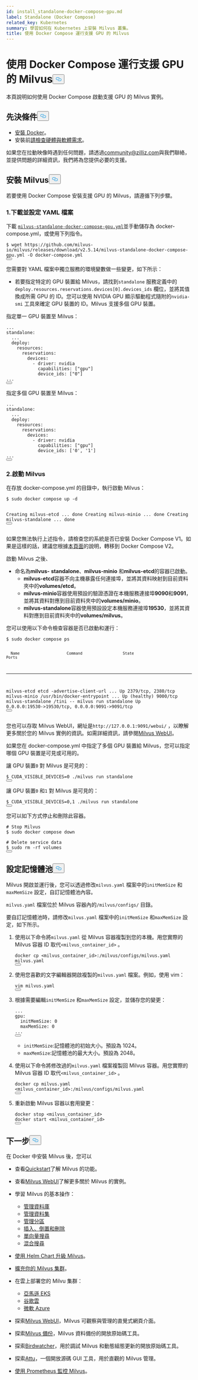 ```yaml
---
id: install_standalone-docker-compose-gpu.md
label: Standalone (Docker Compose)
related_key: Kubernetes
summary: 學習如何在 Kubernetes 上安裝 Milvus 叢集。
title: 使用 Docker Compose 運行支援 GPU 的 Milvus
---
```

<h1 id="Run-Milvus-with-GPU-Support-Using-Docker-Compose" class="common-anchor-header">使用 Docker Compose 運行支援 GPU 的 Milvus<button data-href="#Run-Milvus-with-GPU-Support-Using-Docker-Compose" class="anchor-icon" translate="no">
      <svg translate="no"
        aria-hidden="true"
        focusable="false"
        height="20"
        version="1.1"
        viewBox="0 0 16 16"
        width="16"
      >
        <path
          fill="#0092E4"
          fill-rule="evenodd"
          d="M4 9h1v1H4c-1.5 0-3-1.69-3-3.5S2.55 3 4 3h4c1.45 0 3 1.69 3 3.5 0 1.41-.91 2.72-2 3.25V8.59c.58-.45 1-1.27 1-2.09C10 5.22 8.98 4 8 4H4c-.98 0-2 1.22-2 2.5S3 9 4 9zm9-3h-1v1h1c1 0 2 1.22 2 2.5S13.98 12 13 12H9c-.98 0-2-1.22-2-2.5 0-.83.42-1.64 1-2.09V6.25c-1.09.53-2 1.84-2 3.25C6 11.31 7.55 13 9 13h4c1.45 0 3-1.69 3-3.5S14.5 6 13 6z"
        ></path>
      </svg>
    </button></h1><p>本頁說明如何使用 Docker Compose 啟動支援 GPU 的 Milvus 實例。</p>
<h2 id="Prerequisites" class="common-anchor-header">先決條件<button data-href="#Prerequisites" class="anchor-icon" translate="no">
      <svg translate="no"
        aria-hidden="true"
        focusable="false"
        height="20"
        version="1.1"
        viewBox="0 0 16 16"
        width="16"
      >
        <path
          fill="#0092E4"
          fill-rule="evenodd"
          d="M4 9h1v1H4c-1.5 0-3-1.69-3-3.5S2.55 3 4 3h4c1.45 0 3 1.69 3 3.5 0 1.41-.91 2.72-2 3.25V8.59c.58-.45 1-1.27 1-2.09C10 5.22 8.98 4 8 4H4c-.98 0-2 1.22-2 2.5S3 9 4 9zm9-3h-1v1h1c1 0 2 1.22 2 2.5S13.98 12 13 12H9c-.98 0-2-1.22-2-2.5 0-.83.42-1.64 1-2.09V6.25c-1.09.53-2 1.84-2 3.25C6 11.31 7.55 13 9 13h4c1.45 0 3-1.69 3-3.5S14.5 6 13 6z"
        ></path>
      </svg>
    </button></h2><ul>
<li><a href="https://docs.docker.com/get-docker/">安裝 Docker</a>。</li>
<li>安裝前<a href="/docs/zh-hant/v2.5.x/prerequisite-gpu.md">請檢查硬體與軟體需求</a>。</li>
</ul>
<div class="alert note">
<p>如果您在拉動映像時遇到任何問題，請透過<a href="mailto:community@zilliz.com">community@zilliz.com</a>與我們聯絡，並提供問題的詳細資訊，我們將為您提供必要的支援。</p>
</div>
<h2 id="Install-Milvus" class="common-anchor-header">安裝 Milvus<button data-href="#Install-Milvus" class="anchor-icon" translate="no">
      <svg translate="no"
        aria-hidden="true"
        focusable="false"
        height="20"
        version="1.1"
        viewBox="0 0 16 16"
        width="16"
      >
        <path
          fill="#0092E4"
          fill-rule="evenodd"
          d="M4 9h1v1H4c-1.5 0-3-1.69-3-3.5S2.55 3 4 3h4c1.45 0 3 1.69 3 3.5 0 1.41-.91 2.72-2 3.25V8.59c.58-.45 1-1.27 1-2.09C10 5.22 8.98 4 8 4H4c-.98 0-2 1.22-2 2.5S3 9 4 9zm9-3h-1v1h1c1 0 2 1.22 2 2.5S13.98 12 13 12H9c-.98 0-2-1.22-2-2.5 0-.83.42-1.64 1-2.09V6.25c-1.09.53-2 1.84-2 3.25C6 11.31 7.55 13 9 13h4c1.45 0 3-1.69 3-3.5S14.5 6 13 6z"
        ></path>
      </svg>
    </button></h2><p>若要使用 Docker Compose 安裝支援 GPU 的 Milvus，請遵循下列步驟。</p>
<h3 id="1-Download-and-configure-the-YAML-file" class="common-anchor-header">1.下載並設定 YAML 檔案</h3><p>下載 <a href="https://github.com/milvus-io/milvus/releases/download/v2.5.14/milvus-standalone-docker-compose-gpu.yml"><code translate="no">milvus-standalone-docker-compose-gpu.yml</code></a>並手動儲存為 docker-compose.yml，或使用下列指令。</p>
<pre><code translate="no" class="language-shell"><span class="hljs-meta prompt_">$ </span><span class="language-bash">wget https://github.com/milvus-io/milvus/releases/download/v2.5.14/milvus-standalone-docker-compose-gpu.yml -O docker-compose.yml</span>
<button class="copy-code-btn"></button></code></pre>
<p>您需要對 YAML 檔案中獨立服務的環境變數做一些變更，如下所示：</p>
<ul>
<li>若要指定特定的 GPU 裝置給 Milvus，請找到<code translate="no">standalone</code> 服務定義中的<code translate="no">deploy.resources.reservations.devices[0].devices_ids</code> 欄位，並將其值換成所需 GPU 的 ID。您可以使用 NVIDIA GPU 顯示驅動程式隨附的<code translate="no">nvidia-smi</code> 工具來確定 GPU 裝置的 ID。Milvus 支援多個 GPU 裝置。</li>
</ul>
<p>指定單一 GPU 裝置至 Milvus：</p>
<pre><code translate="no" class="language-yaml"><span class="hljs-string">...</span>
<span class="hljs-attr">standalone:</span>
  <span class="hljs-string">...</span>
  <span class="hljs-attr">deploy:</span>
    <span class="hljs-attr">resources:</span>
      <span class="hljs-attr">reservations:</span>
        <span class="hljs-attr">devices:</span>
          <span class="hljs-bullet">-</span> <span class="hljs-attr">driver:</span> <span class="hljs-string">nvidia</span>
            <span class="hljs-attr">capabilities:</span> [<span class="hljs-string">&quot;gpu&quot;</span>]
            <span class="hljs-attr">device_ids:</span> [<span class="hljs-string">&quot;0&quot;</span>]
<span class="hljs-string">...</span>
<button class="copy-code-btn"></button></code></pre>
<p>指定多個 GPU 裝置至 Milvus：</p>
<pre><code translate="no" class="language-yaml"><span class="hljs-string">...</span>
<span class="hljs-attr">standalone:</span>
  <span class="hljs-string">...</span>
  <span class="hljs-attr">deploy:</span>
    <span class="hljs-attr">resources:</span>
      <span class="hljs-attr">reservations:</span>
        <span class="hljs-attr">devices:</span>
          <span class="hljs-bullet">-</span> <span class="hljs-attr">driver:</span> <span class="hljs-string">nvidia</span>
            <span class="hljs-attr">capabilities:</span> [<span class="hljs-string">&quot;gpu&quot;</span>]
            <span class="hljs-attr">device_ids:</span> [<span class="hljs-string">&#x27;0&#x27;</span>, <span class="hljs-string">&#x27;1&#x27;</span>]
<span class="hljs-string">...</span>
<button class="copy-code-btn"></button></code></pre>
<h3 id="2-Start-Milvus" class="common-anchor-header">2.啟動 Milvus</h3><p>在存放 docker-compose.yml 的目錄中，執行啟動 Milvus：</p>
<pre><code translate="no" class="language-shell"><span class="hljs-meta prompt_">$ </span><span class="language-bash"><span class="hljs-built_in">sudo</span> docker compose up -d</span>

Creating milvus-etcd  ... done
Creating milvus-minio ... done
Creating milvus-standalone ... done
<button class="copy-code-btn"></button></code></pre>
<div class="alert note">
<p>如果您無法執行上述指令，請檢查您的系統是否已安裝 Docker Compose V1。如果是這樣的話，建議您根據<a href="https://docs.docker.com/compose/">本頁面</a>的說明，轉移到 Docker Compose V2。</p>
</div>
<p>啟動 Milvus 之後、</p>
<ul>
<li>命名為<strong>milvus-</strong> <strong>standalone</strong>、<strong>milvus-minio</strong> 和<strong>milvus-etcd</strong>的容器已啟動。<ul>
<li><strong>milvus-etcd</strong>容器不向主機暴露任何連接埠，並將其資料映射到目前資料夾中的<strong>volumes/etcd</strong>。</li>
<li><strong>milvus-minio</strong>容器使用預設的驗證憑證在本機服務連接埠<strong>9090</strong>和<strong>9091</strong>，並將其資料對應到目前資料夾中的<strong>volumes/minio</strong>。</li>
<li><strong>milvus-standalone</strong>容器使用預設設定本機服務連接埠<strong>19530</strong>，並將其資料對應到目前資料夾中的<strong>volumes/milvus</strong>。</li>
</ul></li>
</ul>
<p>您可以使用以下命令檢查容器是否已啟動和運行：</p>
<pre><code translate="no" class="language-shell"><span class="hljs-meta prompt_">$ </span><span class="language-bash"><span class="hljs-built_in">sudo</span> docker compose ps</span>

      Name                     Command                  State                            Ports
--------------------------------------------------------------------------------------------------------------------
milvus-etcd         etcd -advertise-client-url ...   Up             2379/tcp, 2380/tcp
milvus-minio        /usr/bin/docker-entrypoint ...   Up (healthy)   9000/tcp
milvus-standalone   /tini -- milvus run standalone   Up             0.0.0.0:19530-&gt;19530/tcp, 0.0.0.0:9091-&gt;9091/tcp
<button class="copy-code-btn"></button></code></pre>
<p>您也可以存取 Milvus WebUI，網址是<code translate="no">http://127.0.0.1:9091/webui/</code> ，以瞭解更多關於您的 Milvus 實例的資訊。如需詳細資訊，請參閱<a href="/docs/zh-hant/v2.5.x/milvus-webui.md">Milvus WebUI</a>。</p>
<p>如果您在 docker-compose.yml 中指定了多個 GPU 裝置給 Milvus，您可以指定哪個 GPU 裝置是可見或可用的。</p>
<p>讓 GPU 裝置<code translate="no">0</code> 對 Milvus 是可見的：</p>
<pre><code translate="no" class="language-shell"><span class="hljs-meta prompt_">$ </span><span class="language-bash">CUDA_VISIBLE_DEVICES=0 ./milvus run standalone</span>
<button class="copy-code-btn"></button></code></pre>
<p>讓 GPU 裝置<code translate="no">0</code> 和<code translate="no">1</code> 對 Milvus 是可見的：</p>
<pre><code translate="no" class="language-shell"><span class="hljs-meta prompt_">$ </span><span class="language-bash">CUDA_VISIBLE_DEVICES=0,1 ./milvus run standalone</span>
<button class="copy-code-btn"></button></code></pre>
<p>您可以如下方式停止和刪除此容器。</p>
<pre><code translate="no" class="language-shell"><span class="hljs-meta prompt_"># </span><span class="language-bash">Stop Milvus</span>
<span class="hljs-meta prompt_">$ </span><span class="language-bash"><span class="hljs-built_in">sudo</span> docker compose down</span>
<span class="hljs-meta prompt_">
# </span><span class="language-bash">Delete service data</span>
<span class="hljs-meta prompt_">$ </span><span class="language-bash"><span class="hljs-built_in">sudo</span> <span class="hljs-built_in">rm</span> -rf volumes</span>
<button class="copy-code-btn"></button></code></pre>
<h2 id="Configure-memory-pool" class="common-anchor-header">設定記憶體池<button data-href="#Configure-memory-pool" class="anchor-icon" translate="no">
      <svg translate="no"
        aria-hidden="true"
        focusable="false"
        height="20"
        version="1.1"
        viewBox="0 0 16 16"
        width="16"
      >
        <path
          fill="#0092E4"
          fill-rule="evenodd"
          d="M4 9h1v1H4c-1.5 0-3-1.69-3-3.5S2.55 3 4 3h4c1.45 0 3 1.69 3 3.5 0 1.41-.91 2.72-2 3.25V8.59c.58-.45 1-1.27 1-2.09C10 5.22 8.98 4 8 4H4c-.98 0-2 1.22-2 2.5S3 9 4 9zm9-3h-1v1h1c1 0 2 1.22 2 2.5S13.98 12 13 12H9c-.98 0-2-1.22-2-2.5 0-.83.42-1.64 1-2.09V6.25c-1.09.53-2 1.84-2 3.25C6 11.31 7.55 13 9 13h4c1.45 0 3-1.69 3-3.5S14.5 6 13 6z"
        ></path>
      </svg>
    </button></h2><p>Milvus 開啟並運行後，您可以透過修改<code translate="no">milvus.yaml</code> 檔案中的<code translate="no">initMemSize</code> 和<code translate="no">maxMemSize</code> 設定，自訂記憶體池內容。</p>
<div class="alert note">
<p><code translate="no">milvus.yaml</code> 檔案位於 Milvus 容器內的<code translate="no">/milvus/configs/</code> 目錄。</p>
</div>
<p>要自訂記憶體池時，請修改<code translate="no">milvus.yaml</code> 檔案中的<code translate="no">initMemSize</code> 和<code translate="no">maxMemSize</code> 設定，如下所示。</p>
<ol>
<li><p>使用以下命令將<code translate="no">milvus.yaml</code> 從 Milvus 容器複製到您的本機。用您實際的 Milvus 容器 ID 取代<code translate="no">&lt;milvus_container_id&gt;</code> 。</p>
<pre><code translate="no" class="language-shell">docker cp &lt;milvus_container_id&gt;:/milvus/configs/milvus.yaml milvus.yaml
<button class="copy-code-btn"></button></code></pre></li>
<li><p>使用您喜歡的文字編輯器開啟複製的<code translate="no">milvus.yaml</code> 檔案。例如，使用 vim：</p>
<pre><code translate="no" class="language-shell">vim milvus.yaml
<button class="copy-code-btn"></button></code></pre></li>
<li><p>根據需要編輯<code translate="no">initMemSize</code> 和<code translate="no">maxMemSize</code> 設定，並儲存您的變更：</p>
<pre><code translate="no" class="language-yaml"><span class="hljs-string">...</span>
<span class="hljs-attr">gpu:</span>
  <span class="hljs-attr">initMemSize:</span> <span class="hljs-number">0</span>
  <span class="hljs-attr">maxMemSize:</span> <span class="hljs-number">0</span>
<span class="hljs-string">...</span>
<button class="copy-code-btn"></button></code></pre>
<ul>
<li><code translate="no">initMemSize</code>:記憶體池的初始大小。預設為 1024。</li>
<li><code translate="no">maxMemSize</code>:記憶體池的最大大小。預設為 2048。</li>
</ul></li>
<li><p>使用以下命令將修改過的<code translate="no">milvus.yaml</code> 檔案複製回 Milvus 容器。用您實際的 Milvus 容器 ID 取代<code translate="no">&lt;milvus_container_id&gt;</code> 。</p>
<pre><code translate="no" class="language-shell">docker cp milvus.yaml &lt;milvus_container_id&gt;:/milvus/configs/milvus.yaml
<button class="copy-code-btn"></button></code></pre></li>
<li><p>重新啟動 Milvus 容器以套用變更：</p>
<pre><code translate="no" class="language-shell">docker stop &lt;milvus_container_id&gt;
docker start &lt;milvus_container_id&gt;
<button class="copy-code-btn"></button></code></pre></li>
</ol>
<h2 id="Whats-next" class="common-anchor-header">下一步<button data-href="#Whats-next" class="anchor-icon" translate="no">
      <svg translate="no"
        aria-hidden="true"
        focusable="false"
        height="20"
        version="1.1"
        viewBox="0 0 16 16"
        width="16"
      >
        <path
          fill="#0092E4"
          fill-rule="evenodd"
          d="M4 9h1v1H4c-1.5 0-3-1.69-3-3.5S2.55 3 4 3h4c1.45 0 3 1.69 3 3.5 0 1.41-.91 2.72-2 3.25V8.59c.58-.45 1-1.27 1-2.09C10 5.22 8.98 4 8 4H4c-.98 0-2 1.22-2 2.5S3 9 4 9zm9-3h-1v1h1c1 0 2 1.22 2 2.5S13.98 12 13 12H9c-.98 0-2-1.22-2-2.5 0-.83.42-1.64 1-2.09V6.25c-1.09.53-2 1.84-2 3.25C6 11.31 7.55 13 9 13h4c1.45 0 3-1.69 3-3.5S14.5 6 13 6z"
        ></path>
      </svg>
    </button></h2><p>在 Docker 中安裝 Milvus 後，您可以</p>
<ul>
<li><p>查看<a href="/docs/zh-hant/v2.5.x/quickstart.md">Quickstart</a>了解 Milvus 的功能。</p></li>
<li><p>查看<a href="/docs/zh-hant/v2.5.x/milvus-webui.md">Milvus WebUI</a>了解更多關於 Milvus 的實例。</p></li>
<li><p>學習 Milvus 的基本操作：</p>
<ul>
<li><a href="/docs/zh-hant/v2.5.x/manage_databases.md">管理資料庫</a></li>
<li><a href="/docs/zh-hant/v2.5.x/manage-collections.md">管理資料集</a></li>
<li><a href="/docs/zh-hant/v2.5.x/manage-partitions.md">管理分區</a></li>
<li><a href="/docs/zh-hant/v2.5.x/insert-update-delete.md">插入、倒置和刪除</a></li>
<li><a href="/docs/zh-hant/v2.5.x/single-vector-search.md">單向量搜尋</a></li>
<li><a href="/docs/zh-hant/v2.5.x/multi-vector-search.md">混合搜尋</a></li>
</ul></li>
<li><p><a href="/docs/zh-hant/v2.5.x/upgrade_milvus_cluster-helm.md">使用 Helm Chart 升級 Milvus</a>。</p></li>
<li><p><a href="/docs/zh-hant/v2.5.x/scaleout.md">擴充你的 Milvus 集群</a>。</p></li>
<li><p>在雲上部署您的 Milvu 集群：</p>
<ul>
<li><a href="/docs/zh-hant/v2.5.x/eks.md">亞馬遜 EKS</a></li>
<li><a href="/docs/zh-hant/v2.5.x/gcp.md">谷歌雲</a></li>
<li><a href="/docs/zh-hant/v2.5.x/azure.md">微軟 Azure</a></li>
</ul></li>
<li><p>探索<a href="/docs/zh-hant/v2.5.x/milvus-webui.md">Milvus WebUI</a>，Milvus 可觀察與管理的直覺式網頁介面。</p></li>
<li><p>探索<a href="/docs/zh-hant/v2.5.x/milvus_backup_overview.md">Milvus 備份</a>，Milvus 資料備份的開放原始碼工具。</p></li>
<li><p>探索<a href="/docs/zh-hant/v2.5.x/birdwatcher_overview.md">Birdwatcher</a>，用於調試 Milvus 和動態組態更新的開放原始碼工具。</p></li>
<li><p>探索<a href="https://github.com/zilliztech/attu">Attu</a>，一個開放源碼 GUI 工具，用於直觀的 Milvus 管理。</p></li>
<li><p><a href="/docs/zh-hant/v2.5.x/monitor.md">使用 Prometheus 監控 Milvus</a>。</p></li>
</ul>
